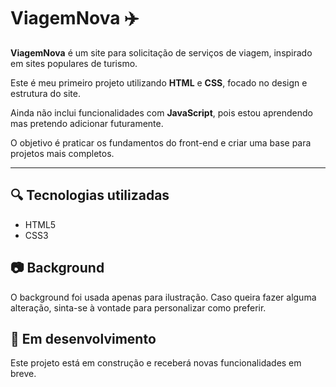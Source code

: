 # ViagemNova ✈️

**ViagemNova** é um site para solicitação de serviços de viagem, inspirado em sites populares de turismo.

Este é meu primeiro projeto utilizando **HTML** e **CSS**, focado no design e estrutura do site.

Ainda não inclui funcionalidades com **JavaScript**, pois estou aprendendo mas pretendo adicionar futuramente.

O objetivo é praticar os fundamentos do front-end e criar uma base para projetos mais completos.

---

## 🔍 Tecnologias utilizadas
- HTML5
- CSS3

## 📷 Background
O background foi usada apenas para ilustração. Caso queira fazer alguma alteração, sinta-se à vontade para personalizar como preferir.

## 🚧 Em desenvolvimento
Este projeto está em construção e receberá novas funcionalidades em breve.
